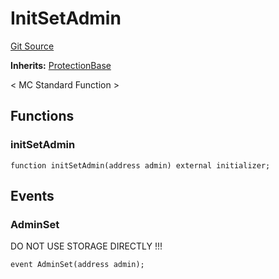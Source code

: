 # InitSetAdmin
[Git Source](https://github.com/metacontract/mc/blob/0cf91165f9ec2cbeeba800a4baf4e81e2df5c3bb/src/devkit/Flattened.sol)

**Inherits:**
[ProtectionBase](/src/std/functions/protected/protection/ProtectionBase.sol/abstract.ProtectionBase.md)

< MC Standard Function >


## Functions
### initSetAdmin


```solidity
function initSetAdmin(address admin) external initializer;
```

## Events
### AdminSet
DO NOT USE STORAGE DIRECTLY !!!


```solidity
event AdminSet(address admin);
```

